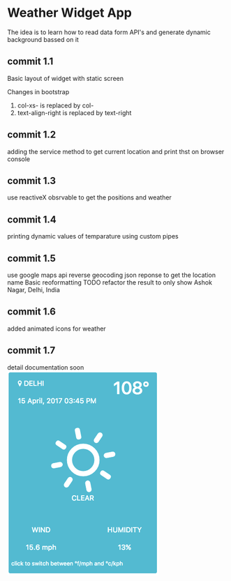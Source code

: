 # Weather Widget App
The idea is to learn how to read data form API's and generate dynamic background bassed on it

## commit 1.1
Basic layout of widget with static screen

Changes in bootstrap
1. col-xs- is replaced by col-
2. text-align-right is replaced by text-right

## commit 1.2
adding the service method to get current location and print thst on browser console

## commit 1.3
use reactiveX obsrvable to get the positions and weather

## commit 1.4
printing dynamic values of temparature using custom pipes

## commit 1.5
use google maps api reverse geocoding json reponse to get the location name
Basic reoformatting
TODO refactor the result to only show Ashok Nagar, Delhi, India

## commit 1.6
added animated icons for weather

## commit 1.7
detail documentation soon
![Screenshot](weather-widget-look.png)
